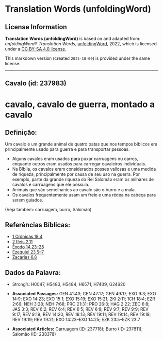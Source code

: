 # Translation Words (unfoldingWord)

## License Information

**Translation Words (unfoldingWord)** is based on and adapted from: _unfoldingWord® Translation Words_, [unfoldingWord](https://unfoldingword.org/utw), 2022, which is licensed under a [CC BY-SA 4.0 license](https://creativecommons.org/licenses/by-sa/4.0/legalcode.en).

This markdown version (created `2025-10-09`) is provided under the same license.



--------------------------------

## Cavalo (id: 237983)

cavalo, cavalo de guerra, montado a cavalo
==========================================

Definição:
----------

Um cavalo é um grande animal de quatro patas que nos tempos bíblicos era principalmente usado para guerra e para transportar pessoas.

* Alguns cavalos eram usados para puxar carruagens ou carros, enquanto outros eram usados para carregar cavaleiros individuais.
* Na Bíblia, os cavalos eram considerados posses valiosas e uma medida de riqueza, principalmente por causa de seu uso na guerra. Por exemplo, parte da grande riqueza do Rei Salomão eram os milhares de cavalos e carruagens que ele possuía.
* Animais que são semelhantes ao cavalo são o burro e a mula.
* Os cavalos frequentemente usam um freio e uma rédea na cabeça para serem guiados.

(Veja também: carruagem, burro, Salomão)

Referências Bíblicas:
---------------------

* [1 Crônicas 18\.4](https://ref.ly/1Chr18:4)
* [2 Reis 2\.11](https://ref.ly/2Kgs2:11)
* [Êxodo 14\.23–25](https://ref.ly/Exod14:23-Exod14:25)
* [Ezequiel 23\.5–7](https://ref.ly/Ezek23:5-Ezek23:7)
* [Zacarias 6\.8](https://ref.ly/Zech6:8)

Dados da Palavra:
-----------------

* Strong’s: H0047, H5483, H5484, H6571, H7409, G24620

* **Associated Passages:** GEN 41:43; GEN 47:17; GEN 49:17; EXO 9:3; EXO 14:9; EXO 14:23; EXO 15:1; EXO 15:19; EXO 15:21; 2KI 2:11; 1CH 18:4; EZR 2:66; NEH 3:28; NEH 7:68; PRO 21:31; PRO 26:3; HAG 2:22; ZEC 6:8; JAS 3:3; REV 6:2; REV 6:4; REV 6:5; REV 6:8; REV 9:7; REV 9:9; REV 9:17; REV 9:19; REV 14:20; REV 18:13; REV 19:11; REV 19:14; REV 19:18; REV 19:19; REV 19:21; EXO 14:23–EXO 14:25; EZK 23:5–EZK 23:7
* **Associated Articles:** Carruagem (ID: 237718); Burro (ID: 237811); Salomão (ID: 238378)

